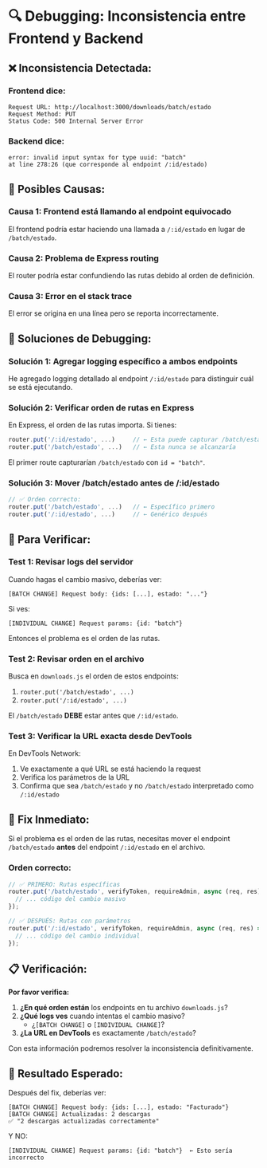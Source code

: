 # 🔍 Debugging: Inconsistencia entre Frontend y Backend

## ❌ **Inconsistencia Detectada:**

### **Frontend dice:**
```
Request URL: http://localhost:3000/downloads/batch/estado
Request Method: PUT
Status Code: 500 Internal Server Error
```

### **Backend dice:**
```
error: invalid input syntax for type uuid: "batch"
at line 278:26 (que corresponde al endpoint /:id/estado)
```

## 🎯 **Posibles Causas:**

### **Causa 1: Frontend está llamando al endpoint equivocado**
El frontend podría estar haciendo una llamada a `/:id/estado` en lugar de `/batch/estado`.

### **Causa 2: Problema de Express routing**
El router podría estar confundiendo las rutas debido al orden de definición.

### **Causa 3: Error en el stack trace**
El error se origina en una línea pero se reporta incorrectamente.

## 🔧 **Soluciones de Debugging:**

### **Solución 1: Agregar logging específico a ambos endpoints**

He agregado logging detallado al endpoint `/:id/estado` para distinguir cuál se está ejecutando.

### **Solución 2: Verificar orden de rutas en Express**

En Express, el orden de las rutas importa. Si tienes:
```javascript
router.put('/:id/estado', ...)     // ← Esta puede capturar /batch/estado
router.put('/batch/estado', ...)   // ← Esta nunca se alcanzaría
```

El primer route capturarían `/batch/estado` con `id = "batch"`.

### **Solución 3: Mover /batch/estado antes de /:id/estado**

```javascript
// ✅ Orden correcto:
router.put('/batch/estado', ...)   // ← Específico primero
router.put('/:id/estado', ...)     // ← Genérico después
```

## 🧪 **Para Verificar:**

### **Test 1: Revisar logs del servidor**
Cuando hagas el cambio masivo, deberías ver:
```
[BATCH CHANGE] Request body: {ids: [...], estado: "..."}
```

Si ves:
```
[INDIVIDUAL CHANGE] Request params: {id: "batch"}
```

Entonces el problema es el orden de las rutas.

### **Test 2: Revisar orden en el archivo**
Busca en `downloads.js` el orden de estos endpoints:
1. `router.put('/batch/estado', ...)`
2. `router.put('/:id/estado', ...)`

El `/batch/estado` **DEBE** estar antes que `/:id/estado`.

### **Test 3: Verificar la URL exacta desde DevTools**
En DevTools Network:
1. Ve exactamente a qué URL se está haciendo la request
2. Verifica los parámetros de la URL
3. Confirma que sea `/batch/estado` y no `/batch/estado` interpretado como `/:id/estado`

## 🎯 **Fix Inmediato:**

Si el problema es el orden de las rutas, necesitas mover el endpoint `/batch/estado` **antes** del endpoint `/:id/estado` en el archivo.

### **Orden correcto:**
```javascript
// ✅ PRIMERO: Rutas específicas
router.put('/batch/estado', verifyToken, requireAdmin, async (req, res) => {
  // ... código del cambio masivo
});

// ✅ DESPUÉS: Rutas con parámetros
router.put('/:id/estado', verifyToken, requireAdmin, async (req, res) => {
  // ... código del cambio individual
});
```

## 📋 **Verificación:**

**Por favor verifica:**

1. **¿En qué orden están** los endpoints en tu archivo `downloads.js`?
2. **¿Qué logs ves** cuando intentas el cambio masivo?
   - ¿`[BATCH CHANGE]` o `[INDIVIDUAL CHANGE]`?
3. **¿La URL en DevTools** es exactamente `/batch/estado`?

Con esta información podremos resolver la inconsistencia definitivamente.

## 🚀 **Resultado Esperado:**

Después del fix, deberías ver:
```
[BATCH CHANGE] Request body: {ids: [...], estado: "Facturado"}
[BATCH CHANGE] Actualizadas: 2 descargas
✅ "2 descargas actualizadas correctamente"
```

Y NO:
```
[INDIVIDUAL CHANGE] Request params: {id: "batch"}  ← Esto sería incorrecto
```